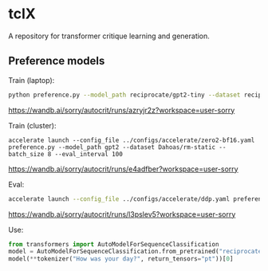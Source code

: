 # tclX
A repository for transformer critique learning and generation.


## Preference models
Train (laptop):
```bash
python preference.py --model_path reciprocate/gpt2-tiny --dataset reciprocate/number-pairs
```
https://wandb.ai/sorry/autocrit/runs/azryjr2z?workspace=user-sorry

Train (cluster):
```
accelerate launch --config_file ../configs/accelerate/zero2-bf16.yaml preference.py --model_path gpt2 --dataset Dahoas/rm-static --batch_size 8 --eval_interval 100
```
https://wandb.ai/sorry/autocrit/runs/e4adfber?workspace=user-sorry

Eval:
```bash
accelerate launch --config_file ../configs/accelerate/ddp.yaml preference.py --model_path reciprocate/dahoas-gptj-rm-static --dataset Dahoas/rm-static --only_eval
```
https://wandb.ai/sorry/autocrit/runs/l3pslev5?workspace=user-sorry

Use:
```python
from transformers import AutoModelForSequenceClassification
model = AutoModelForSequenceClassification.from_pretrained("reciprocate/dahoas-gptj-rm-static")
model(**tokenizer("How was your day?", return_tensors="pt"))[0]
```
